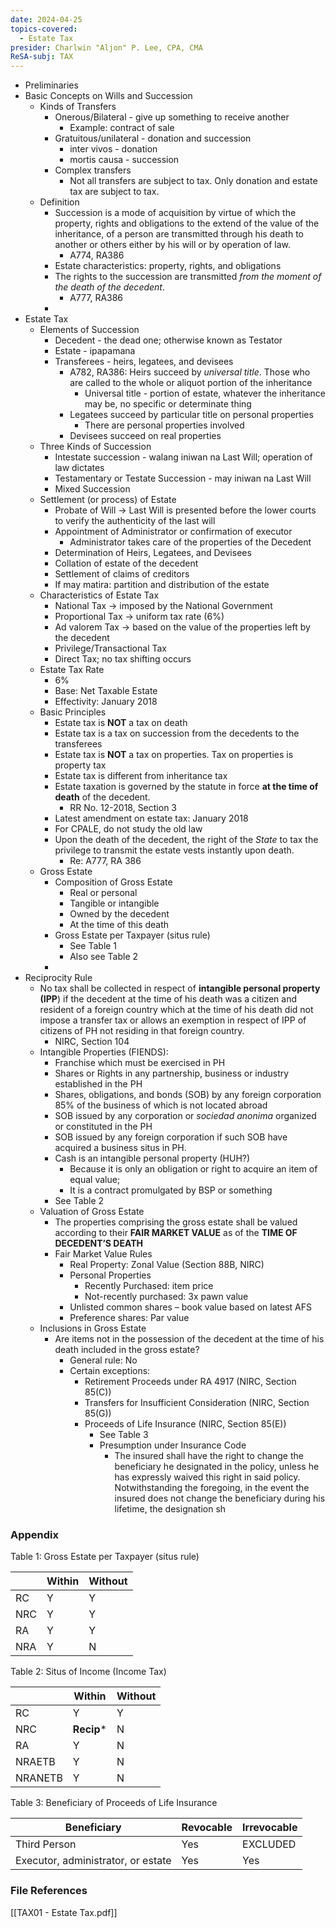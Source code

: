 ```yaml
---
date: 2024-04-25
topics-covered:
  - Estate Tax
presider: Charlwin "Aljon" P. Lee, CPA, CMA
ReSA-subj: TAX
---
```

- Preliminaries
- Basic Concepts on Wills and Succession
	- Kinds of Transfers
		- Onerous/Bilateral - give up something to receive another
			- Example: contract of sale
		- Gratuitous/unilateral - donation and succession
			- inter vivos - donation
			- mortis causa - succession
		- Complex transfers
			- Not all transfers are subject to tax. Only donation and estate tax are subject to tax.
	- Definition
		- Succession is a mode of acquisition by virtue of which the property, rights and obligations to the extend of the value of the inheritance, of a person are transmitted through his death to another or others either by his will or by operation of law.
			- A774, RA386
		- Estate characteristics: property, rights, and obligations
		- The rights to the succession are transmitted *from the moment of the death of the decedent*.
			- A777, RA386
		- 
- Estate Tax
	- Elements of Succession
		- Decedent - the dead one; otherwise known as Testator
		- Estate - ipapamana
		- Transferees - heirs, legatees, and devisees
			- A782, RA386: Heirs succeed by *universal title*. Those who are called to the whole or aliquot portion of the inheritance
				- Universal title - portion of estate, whatever the inheritance may be, no specific or determinate thing
			- Legatees succeed by particular title on personal properties
				- There are personal properties involved
			- Devisees succeed on real properties
	- Three Kinds of Succession
		- Intestate succession - walang iniwan na Last Will; operation of law dictates
		- Testamentary or Testate Succession - may iniwan na Last Will
		- Mixed Succession
	- Settlement (or process) of Estate
		- Probate of Will → Last Will is presented before the lower courts to verify the authenticity of the last will
		- Appointment of Administrator or confirmation of executor
			- Administrator takes care of the properties of the Decedent
		- Determination of Heirs, Legatees, and Devisees
		- Collation of estate of the decedent
		- Settlement of claims of creditors
		- If may matira: partition and distribution of the estate
	- Characteristics of Estate Tax
		- National Tax → imposed by the National Government
		- Proportional Tax → uniform tax rate (6%)
		- Ad valorem Tax → based on the value of the properties left by the decedent
		- Privilege/Transactional Tax
		- Direct Tax; no tax shifting occurs
	- Estate Tax Rate
		- 6%
		- Base: Net Taxable Estate
		- Effectivity: January 2018
	- Basic Principles
		- Estate tax is **NOT** a tax on death
		- Estate tax is a tax on succession from the decedents to the transferees
		- Estate tax is **NOT** a tax on properties. Tax on properties is property tax
		- Estate tax is different from inheritance tax
		- Estate taxation is governed by the statute in force **at the time of death** of the decedent.
			- RR No. 12-2018, Section 3
		- Latest amendment on estate tax: January 2018
		- For CPALE, do not study the old law
		- Upon the death of the decedent, the right of the *State* to tax the privilege to transmit the estate vests instantly upon death.
			- Re: A777, RA 386
	- Gross Estate
		- Composition of Gross Estate
			- Real or personal
			- Tangible or intangible
			- Owned by the decedent
			- At the time of this death
		- Gross Estate per Taxpayer (situs rule)
			- See Table 1
			- Also see Table 2
		- 
- Reciprocity Rule
	- No tax shall be collected in respect of **intangible personal property (IPP**) if the decedent at the time of his death was a citizen and resident of a foreign country which at the time of his death did not impose a transfer tax or allows an exemption in respect of IPP of citizens of PH not residing in that foreign country.
		- NIRC, Section 104
	- Intangible Properties (FIENDS):
		- Franchise which must be exercised in PH
		- Shares or Rights in any partnership, business or industry established in the PH
		- Shares, obligations, and bonds (SOB) by any foreign corporation 85% of the business of which is not located abroad
		- SOB issued by any corporation or *sociedad anonima* organized or constituted in the PH
		- SOB issued by any foreign corporation if such SOB have acquired a business situs in PH.
		- Cash is an intangible personal property (HUH?)
			- Because it is only an obligation or right to acquire an item of equal value;
			- It is a contract promulgated by BSP or something
		- See Table 2
	- Valuation of Gross Estate
		- The properties comprising the gross estate shall be valued according to their **FAIR MARKET VALUE** as of the **TIME OF DECEDENT’S DEATH**
		- Fair Market Value Rules
			- Real Property: Zonal Value (Section 88B, NIRC)
			- Personal Properties
				- Recently Purchased: item price
				- Not-recently purchased: 3x pawn value
			- Unlisted common shares – book value based on latest AFS
			- Preference shares: Par value
	- Inclusions in Gross Estate
		- Are items not in the possession of the decedent at the time of his death included in the gross estate?
			- General rule: No
			- Certain exceptions:
				- Retirement Proceeds under RA 4917 (NIRC, Section 85(C))
				- Transfers for Insufficient Consideration (NIRC, Section 85(G))
				- Proceeds of Life Insurance (NIRC, Section 85(E))
					- See Table 3
					- Presumption under Insurance Code
						- The insured shall have the right to change the beneficiary he designated in the policy, unless he has expressly waived this right in said policy. Notwithstanding the foregoing, in the event the insured does not change the beneficiary during his lifetime, the designation sh


### Appendix
Table 1: Gross Estate per Taxpayer (situs rule)

|     | Within | Without |
| --- | ------ | ------- |
| RC  | Y      | Y       |
| NRC | Y      | Y       |
| RA  | Y      | Y       |
| NRA | Y      | N       |

Table 2: Situs of Income (Income Tax)

|         | Within     | Without |
| ------- | ---------- | ------- |
| RC      | Y          | Y       |
| NRC     | **Recip*** | N       |
| RA      | Y          | N       |
| NRAETB  | Y          | N       |
| NRANETB | Y          | N       |
Table 3: Beneficiary of Proceeds of Life Insurance

| Beneficiary                        | Revocable | Irrevocable |
| ---------------------------------- | --------- | ----------- |
| Third Person                       | Yes       | EXCLUDED    |
| Executor, administrator, or estate | Yes       | Yes         |


### File References
[[TAX01 - Estate Tax.pdf]]